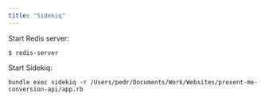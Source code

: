 ```yaml
---
title: "Sidekiq"
---
```


Start Redis server:
```
$ redis-server
```

Start Sidekiq:
```
bundle exec sidekiq -r /Users/pedr/Documents/Work/Websites/present-me-conversion-api/app.rb
```